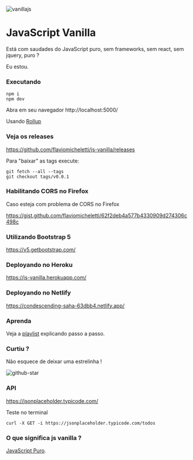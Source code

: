 ![vanillajs](https://user-images.githubusercontent.com/1257048/84575349-cfb01a80-ad82-11ea-8469-1fbf13d376b4.png)

# JavaScript Vanilla

Está com saudades do JavaScript puro, sem frameworks, sem react, sem jquery, puro ?

Eu estou.

### Executando

    npm i
    npm dev

Abra em seu navegador http://localhost:5000/

Usando [Rollup](http://rollupjs.org/guide/en/)

### Veja os releases

https://github.com/flaviomicheletti/js-vanilla/releases

Para "baixar" as tags execute:

    git fetch --all --tags
    git checkout tags/v0.0.1

### Habilitando CORS no Firefox

Caso esteja com problema de CORS no Firefox

https://gist.github.com/flaviomicheletti/62f2deb4a577b4330909d274306c498c

### Utilizando Bootstrap 5

https://v5.getbootstrap.com/

### Deployando no Heroku

https://js-vanilla.herokuapp.com/

### Deployando no Netlify

https://condescending-saha-63dbb4.netlify.app/

### Aprenda

Veja a [playlist](https://www.youtube.com/playlist?list=PL4-j1jp_g6DvabDe7xyBmqQC9IzvZaeVe)
explicando passo a passo.

### Curtiu ?

Não esquece de deixar uma estrelinha !

![github-star](https://user-images.githubusercontent.com/1257048/94361962-61bc0480-008e-11eb-861c-30f6eae51d22.png)

### API

https://jsonplaceholder.typicode.com/

Teste no terminal

    curl -X GET -i https://jsonplaceholder.typicode.com/todos

### O que significa js vanilla ?

[JavaScript Puro](http://vanilla-js.com/).

